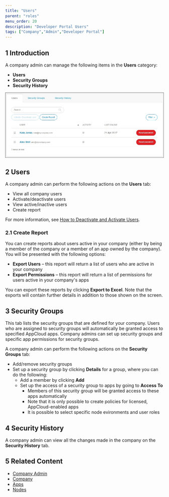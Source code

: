 ```yaml
---
title: "Users"
parent: "roles"
menu_order: 20
description: "Developer Portal Users"
tags: ["Company","Admin","Developer Portal"]
---
```


## 1 Introduction

A company admin can manage the following items in the **Users** category:

* **Users**
* **Security Groups**
* **Security History**

![](attachments/companyadmin/usersettings.jpg)

## 2 Users

A company admin can perform the following actions on the **Users** tab:

* View all company users
* Activate/deactivate users
* View active/inactive users
* Create report

For more information, see [How to Deactivate and Activate Users](/developerportal/howto/deactivate-users).

### 2.1 Create Report

You can create reports about users active in your company (either by being a member of the company or a member of an app owned by the company). You will be presented with the following options:

* **Export Users** – this report will return a list of users who are active in your company
* **Export Permissions** – this report will return a list of permissions for users active in your company's apps

You can export these reports by clicking **Export to Excel**. Note that the exports will contain further details in addition to those shown on the screen.

## 3 Security Groups

This tab lists the security groups that are defined for your company. Users who are assigned to security groups will automatically be granted access to specified AppCloud apps. Company admins can set up security groups and specific app permissions for security groups.

A company admin can perform the following actions on the **Security Groups** tab:

*   Add/remove security groups
*   Set up a security group by clicking **Details** for a group, where you can do the following:
    * Add a member by clicking **Add**
    * Set up the access of a security group to apps by going to **Access To**
        * Members of this security group will be granted access to these apps automatically
        * Note that it is only possible to create policies for licensed, AppCloud-enabled apps
        * It is possible to select specific node evironments and user roles

## 4 Security History

A company admin can view all the changes made in the company on the **Security History** tab.

## 5 Related Content

* [Company Admin](companyadmin-overview)
* [Company](company)
* [Apps](apps)
* [Nodes](nodes)

